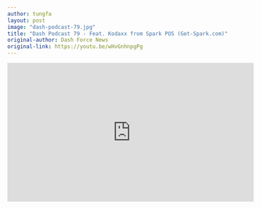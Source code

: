 ```yaml
---
author: tungfa
layout: post
image: "dash-podcast-79.jpg"
title: "Dash Podcast 79 - Feat. Kodaxx from Spark POS (Get-Spark.com)"
original-author: Dash Force News
original-link: https://youtu.be/wHvGnhnpgPg
---
```


<iframe width="560" height="315" src="https://www.youtube.com/embed/wHvGnhnpgPg" frameborder="0" allow="accelerometer; autoplay; encrypted-media; gyroscope; picture-in-picture" allowfullscreen></iframe>

